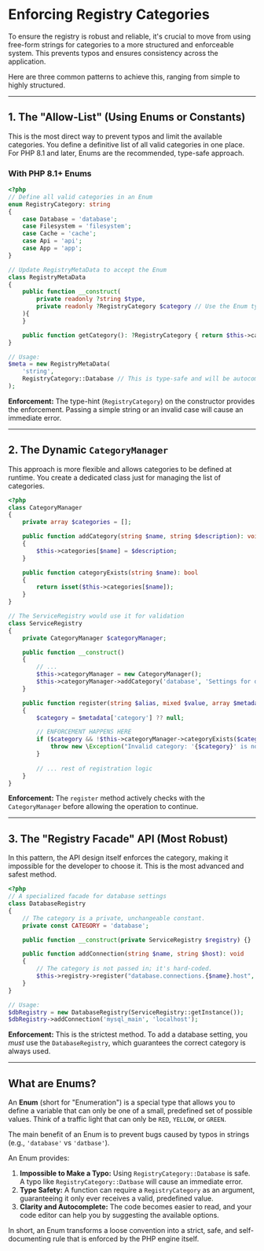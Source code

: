 # Enforcing Registry Categories

To ensure the registry is robust and reliable, it's crucial to move from using free-form strings for categories to a more structured and enforceable system. This prevents typos and ensures consistency across the application.

Here are three common patterns to achieve this, ranging from simple to highly structured.

---

## 1. The "Allow-List" (Using Enums or Constants)

This is the most direct way to prevent typos and limit the available categories. You define a definitive list of all valid categories in one place. For PHP 8.1 and later, Enums are the recommended, type-safe approach.

### With PHP 8.1+ Enums
```php
<?php
// Define all valid categories in an Enum
enum RegistryCategory: string
{
    case Database = 'database';
    case Filesystem = 'filesystem';
    case Cache = 'cache';
    case Api = 'api';
    case App = 'app';
}

// Update RegistryMetaData to accept the Enum
class RegistryMetaData
{
    public function __construct(
        private readonly ?string $type,
        private readonly ?RegistryCategory $category // Use the Enum type
    ){
    }

    public function getCategory(): ?RegistryCategory { return $this->category; }
}

// Usage:
$meta = new RegistryMetaData(
    'string',
    RegistryCategory::Database // This is type-safe and will be autocompleted by an IDE
);
```
**Enforcement:** The type-hint (`RegistryCategory`) on the constructor provides the enforcement. Passing a simple string or an invalid case will cause an immediate error.

---

## 2. The Dynamic `CategoryManager`

This approach is more flexible and allows categories to be defined at runtime. You create a dedicated class just for managing the list of categories.

```php
<?php
class CategoryManager
{
    private array $categories = [];

    public function addCategory(string $name, string $description): void
    {
        $this->categories[$name] = $description;
    }

    public function categoryExists(string $name): bool
    {
        return isset($this->categories[$name]);
    }
}

// The ServiceRegistry would use it for validation
class ServiceRegistry
{
    private CategoryManager $categoryManager;

    public function __construct()
    {
        // ...
        $this->categoryManager = new CategoryManager();
        $this->categoryManager->addCategory('database', 'Settings for database connections.');
    }

    public function register(string $alias, mixed $value, array $metadata = []): void
    {
        $category = $metadata['category'] ?? null;

        // ENFORCEMENT HAPPENS HERE
        if ($category && !$this->categoryManager->categoryExists($category)) {
            throw new \Exception("Invalid category: '{$category}' is not a registered category.");
        }
        
        // ... rest of registration logic
    }
}
```
**Enforcement:** The `register` method actively checks with the `CategoryManager` before allowing the operation to continue.

---

## 3. The "Registry Facade" API (Most Robust)

In this pattern, the API design itself enforces the category, making it impossible for the developer to choose it. This is the most advanced and safest method.

```php
<?php
// A specialized facade for database settings
class DatabaseRegistry
{
    // The category is a private, unchangeable constant.
    private const CATEGORY = 'database';

    public function __construct(private ServiceRegistry $registry) {}

    public function addConnection(string $name, string $host): void
    {
        // The category is not passed in; it's hard-coded.
        $this->registry->register("database.connections.{$name}.host", $host, ['category' => self::CATEGORY]);
    }
}

// Usage:
$dbRegistry = new DatabaseRegistry(ServiceRegistry::getInstance());
$dbRegistry->addConnection('mysql_main', 'localhost');
```
**Enforcement:** This is the strictest method. To add a database setting, you *must* use the `DatabaseRegistry`, which guarantees the correct category is always used.

---

## What are Enums?

An **Enum** (short for "Enumeration") is a special type that allows you to define a variable that can only be one of a small, predefined set of possible values. Think of a traffic light that can only be `RED`, `YELLOW`, or `GREEN`.

The main benefit of an Enum is to prevent bugs caused by typos in strings (e.g., `'database'` vs `'datbase'`).

An Enum provides:
1.  **Impossible to Make a Typo:** Using `RegistryCategory::Database` is safe. A typo like `RegistryCategory::Datbase` will cause an immediate error.
2.  **Type Safety:** A function can require a `RegistryCategory` as an argument, guaranteeing it only ever receives a valid, predefined value.
3.  **Clarity and Autocomplete:** The code becomes easier to read, and your code editor can help you by suggesting the available options.

In short, an Enum transforms a loose convention into a strict, safe, and self-documenting rule that is enforced by the PHP engine itself.
